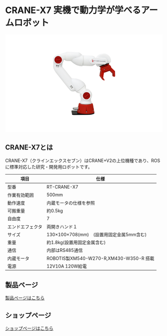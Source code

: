 # CRANE-X7 実機で動力学が学べるアームロボット

![CRANE-X7](/img/CRANE-X7.png)

## CRANE-X7とは

CRANE-X7（クラインエックスセブン）はCRANE+V2の上位機種であり、ROSに標準対応した研究・開発用ロボットです。

| 項目 | 仕様 |
| ---- | ----------- |
| 型番 | RT-CRANE-X7 |
| 作業有効範囲 | 500mm |
| 動作速度 | 内蔵モータの仕様を参照 |
| 可搬重量 | 約0.5kg |
| 自由度 | 7 |
| エンドエフェクタ | 両開きハンド１ |
| サイズ | 130×100×708(mm)　(設置用固定金属5mm含む) |
| 重量 | 約1.8kg(設置用固定金属含む) |
| 通信 | 内部はRS485通信 |
| 内蔵モータ | ROBOTIS製XM540-W270-R,XM430-W350-R 搭載 |
| 電源 | 12V10A 120W給電 |

## 製品ページ

[製品ページはこちら](https://rt-net.jp/products/crane-x7/)

## ショップページ

[ショップページはこちら](https://www.rt-shop.jp/index.php?main_page=product_info&cPath=1348_1&products_id=3660)
